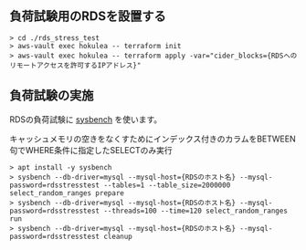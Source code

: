 ## 負荷試験用のRDSを設置する

```
> cd ./rds_stress_test
> aws-vault exec hokulea -- terraform init
> aws-vault exec hokulea -- terraform apply -var="cider_blocks={RDSへのリモートアクセスを許可するIPアドレス}"
```

## 負荷試験の実施

RDSの負荷試験に [sysbench](https://github.com/akopytov/sysbench) を使います。

キャッシュメモリの空きをなくすためにインデックス付きのカラムをBETWEEN句でWHERE条件に指定したSELECTのみ実行

```
> apt install -y sysbench
> sysbench --db-driver=mysql --mysql-host={RDSのホスト名} --mysql-password=rdsstresstest --tables=1 --table_size=2000000 select_random_ranges prepare
> sysbench --db-driver=mysql --mysql-host={RDSのホスト名} --mysql-password=rdsstresstest --threads=100 --time=120 select_random_ranges run
> sysbench --db-driver=mysql --mysql-host={RDSのホスト名} --mysql-password=rdsstresstest cleanup
```
